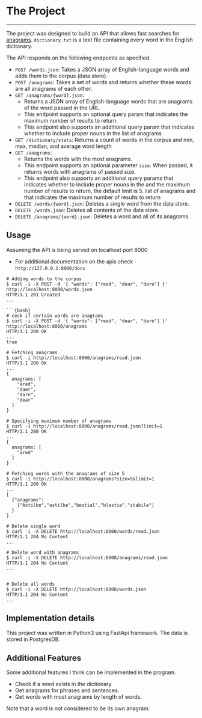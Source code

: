 # The Project

---

The project was designed to build an API that allows fast searches for [anagrams](https://en.wikipedia.org/wiki/Anagram). 
`dictionary.txt` is a text file containing every word in the English dictionary. 

The API responds on the following endpoints as specified.

- `POST /words.json`: Takes a JSON array of English-language words and adds them to the corpus (data store).
- `POST /anagrams`: Takes a set of words and returns whether these words are all anagrams of each other.
- `GET /anagrams/{word}.json`:
  - Returns a JSON array of English-language words that are anagrams of the word passed in the URL.
  - This endpoint supports an optional query param that indicates the maximum number of results to return.
  - This endpoint also supports an additional query param that indicates whether to include proper nouns in 
 the list of anagrams
- `GET /dictionary/stats`: Returns a count of words in the corpus and min, max, median, and average word length
- `GET /anagrams`:  
  - Returns the words with the most anagrams.
  - This endpoint supports an optional parameter `size`. When passed, it returns words with anagrams of passed size.
  - This endpoint also supports an additional query params that indicates whether to include proper nouns in the and 
  the maximum number of results to return, the default limit is 5. 
  list of anagrams and that indicates the maximum number of results to return
- `DELETE /words/{word}.json`: Deletes a single word from the data store.
- `DELETE /words.json`: Deletes all contents of the data store.
- `DELETE /anagrams/{word}.json`: Deletes a word and all of its anagrams

## Usage
Assuming the API is being served on localhost port 8000
  - For additional documentation on the apis check - `http://127.0.0.1:8000/docs`

```{bash}
# Adding words to the corpus
$ curl -i -X POST -d '{ "words": ["read", "dear", "dare"] }' http://localhost:8000/words.json
HTTP/1.1 201 Created
...

```{bash}
# ceck if certain words are anagrams
$ curl -i -X POST -d '{ "words": ["read", "dear", "dare"] }' http://localhost:8000/anagrams
HTTP/1.1 200 OK
...
true

# Fetching anagrams
$ curl -i http://localhost:8000/anagrams/read.json
HTTP/1.1 200 OK
...
{
  anagrams: [
    "ared",
    "daer",
    "dare",
    "dear"
  ]
}

# Specifying maximum number of anagrams
$ curl -i http://localhost:8000/anagrams/read.json?limit=1
HTTP/1.1 200 OK
...
{
  anagrams: [
    "ared"
  ]
}

# Fetching words with the anagrams of size 5
$ curl -i http://localhost:8000/anagrams?size=5&limit=1
HTTP/1.1 200 OK
...
[
  {"anagrams":
    ["Astilbe","astilbe","bestial","blastie","stabile"]
  }
]

# Delete single word
$ curl -i -X DELETE http://localhost:8000/words/read.json
HTTP/1.1 204 No Content
...

# Delete word with anagrams
$ curl -i -X DELETE http://localhost:8000/anagrams/read.json
HTTP/1.1 204 No Content
...


# Delete all words
$ curl -i -X DELETE http://localhost:8000/words.json
HTTP/1.1 204 No Content
...
```

## Implementation details
This project was written in Python3 using FastApi framework. The data is stored in PostgresDB.

## Additional Features
Some additional features I think can be implemented in the program.
- Check if a word exists in the dictionary.
- Get anagrams for phrases and sentences.
- Get words with most anagrams by length of words.

Note that a word is not considered to be its own anagram.

